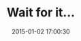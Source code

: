---
layout: post
title:  "Wait for it..."
number: "2"
date:   2015-01-02 17:00:30
large-image: "https://farm8.staticflickr.com/7538/15992877548_3ff77f5e16_k.jpg"
---